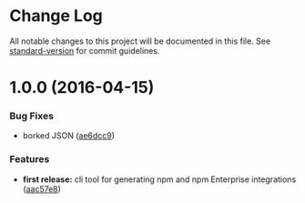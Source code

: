 # Change Log

All notable changes to this project will be documented in this file. See [standard-version](https://github.com/conventional-changelog/standard-version) for commit guidelines.

<a name="1.0.0"></a>
# 1.0.0 (2016-04-15)


### Bug Fixes

* borked JSON ([ae6dcc9](https://github.com/npm/npmi-cli/commit/ae6dcc9))

### Features

* **first release:** cli tool for generating npm and npm Enterprise integrations ([aac57e8](https://github.com/npm/npmi-cli/commit/aac57e8))
